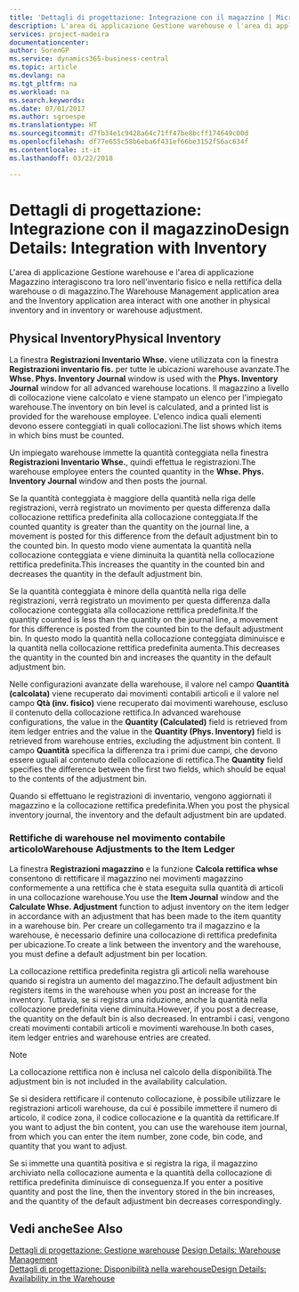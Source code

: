 ```yaml
---
title: 'Dettagli di progettazione: Integrazione con il magazzino | Microsoft Docs'
description: L'area di applicazione Gestione warehouse e l'area di applicazione Magazzino interagiscono tra loro nell'inventario fisico e nella rettifica della warehouse o di magazzino.
services: project-madeira
documentationcenter: 
author: SorenGP
ms.service: dynamics365-business-central
ms.topic: article
ms.devlang: na
ms.tgt_pltfrm: na
ms.workload: na
ms.search.keywords: 
ms.date: 07/01/2017
ms.author: sgroespe
ms.translationtype: HT
ms.sourcegitcommit: d7fb34e1c9428a64c71ff47be8bcff174649c00d
ms.openlocfilehash: df77e655c58b6eba6f431ef66be3152f56ac634f
ms.contentlocale: it-it
ms.lasthandoff: 03/22/2018

---
```

# <a name="design-details-integration-with-inventory"></a><span data-ttu-id="0aa58-103">Dettagli di progettazione: Integrazione con il magazzino</span><span class="sxs-lookup"><span data-stu-id="0aa58-103">Design Details: Integration with Inventory</span></span>
<span data-ttu-id="0aa58-104">L'area di applicazione Gestione warehouse e l'area di applicazione Magazzino interagiscono tra loro nell'inventario fisico e nella rettifica della warehouse o di magazzino.</span><span class="sxs-lookup"><span data-stu-id="0aa58-104">The Warehouse Management application area and the Inventory application area interact with one another in physical inventory and in inventory or warehouse adjustment.</span></span>  
  
## <a name="physical-inventory"></a><span data-ttu-id="0aa58-105">Physical Inventory</span><span class="sxs-lookup"><span data-stu-id="0aa58-105">Physical Inventory</span></span>  
 <span data-ttu-id="0aa58-106">La finestra **Registrazioni Inventario Whse.** viene utilizzata con la finestra **Registrazioni inventario fis.** per tutte le ubicazioni warehouse avanzate.</span><span class="sxs-lookup"><span data-stu-id="0aa58-106">The **Whse. Phys. Inventory Journal** window is used with the **Phys. Inventory Journal** window for all advanced warehouse locations.</span></span> <span data-ttu-id="0aa58-107">Il magazzino a livello di collocazione viene calcolato e viene stampato un elenco per l'impiegato warehouse.</span><span class="sxs-lookup"><span data-stu-id="0aa58-107">The inventory on bin level is calculated, and a printed list is provided for the warehouse employee.</span></span> <span data-ttu-id="0aa58-108">L'elenco indica quali elementi devono essere conteggiati in quali collocazioni.</span><span class="sxs-lookup"><span data-stu-id="0aa58-108">The list shows which items in which bins must be counted.</span></span>  
  
 <span data-ttu-id="0aa58-109">Un impiegato warehouse immette la quantità conteggiata nella finestra **Registrazioni Inventario Whse.**, quindi effettua le registrazioni.</span><span class="sxs-lookup"><span data-stu-id="0aa58-109">The warehouse employee enters the counted quantity in the **Whse. Phys. Inventory Journal** window and then posts the journal.</span></span>  
  
 <span data-ttu-id="0aa58-110">Se la quantità conteggiata è maggiore della quantità nella riga delle registrazioni, verrà registrato un movimento per questa differenza dalla collocazione rettifica predefinita alla collocazione conteggiata.</span><span class="sxs-lookup"><span data-stu-id="0aa58-110">If the counted quantity is greater than the quantity on the journal line, a movement is posted for this difference from the default adjustment bin to the counted bin.</span></span> <span data-ttu-id="0aa58-111">In questo modo viene aumentata la quantità nella collocazione conteggiata e viene diminuita la quantità nella collocazione rettifica predefinita.</span><span class="sxs-lookup"><span data-stu-id="0aa58-111">This increases the quantity in the counted bin and decreases the quantity in the default adjustment bin.</span></span>  
  
 <span data-ttu-id="0aa58-112">Se la quantità conteggiata è minore della quantità nella riga delle registrazioni, verrà registrato un movimento per questa differenza dalla collocazione conteggiata alla collocazione rettifica predefinita.</span><span class="sxs-lookup"><span data-stu-id="0aa58-112">If the quantity counted is less than the quantity on the journal line, a movement for this difference is posted from the counted bin to the default adjustment bin.</span></span> <span data-ttu-id="0aa58-113">In questo modo la quantità nella collocazione conteggiata diminuisce e la quantità nella collocazione rettifica predefinita aumenta.</span><span class="sxs-lookup"><span data-stu-id="0aa58-113">This decreases the quantity in the counted bin and increases the quantity in the default adjustment bin.</span></span>  
  
 <span data-ttu-id="0aa58-114">Nelle configurazioni avanzate della warehouse, il valore nel campo **Quantità (calcolata)** viene recuperato dai movimenti contabili articoli e il valore nel campo **Qtà (inv. fisico)** viene recuperato dai movimenti warehouse, escluso il contenuto della collocazione rettifica.</span><span class="sxs-lookup"><span data-stu-id="0aa58-114">In advanced warehouse configurations, the value in the **Quantity (Calculated)** field is retrieved from item ledger entries and the value in the **Quantity (Phys. Inventory)** field is retrieved from warehouse entries, excluding the adjustment bin content.</span></span> <span data-ttu-id="0aa58-115">Il campo **Quantità** specifica la differenza tra i primi due campi, che devono essere uguali al contenuto della collocazione di rettifica.</span><span class="sxs-lookup"><span data-stu-id="0aa58-115">The **Quantity** field specifies the difference between the first two fields, which should be equal to the contents of the adjustment bin.</span></span>  
  
 <span data-ttu-id="0aa58-116">Quando si effettuano le registrazioni di inventario, vengono aggiornati il magazzino e la collocazione rettifica predefinita.</span><span class="sxs-lookup"><span data-stu-id="0aa58-116">When you post the physical inventory journal, the inventory and the default adjustment bin are updated.</span></span>  
  
### <a name="warehouse-adjustments-to-the-item-ledger"></a><span data-ttu-id="0aa58-117">Rettifiche di warehouse nel movimento contabile articolo</span><span class="sxs-lookup"><span data-stu-id="0aa58-117">Warehouse Adjustments to the Item Ledger</span></span>  
 <span data-ttu-id="0aa58-118">La finestra **Registrazioni magazzino** e la funzione **Calcola rettifica whse** consentono di rettificare il magazzino nei movimenti magazzino conformemente a una rettifica che è stata eseguita sulla quantità di articoli in una collocazione warehouse.</span><span class="sxs-lookup"><span data-stu-id="0aa58-118">You use the **Item Journal** window and the **Calculate Whse. Adjustment** function to adjust inventory on the item ledger in accordance with an adjustment that has been made to the item quantity in a warehouse bin.</span></span> <span data-ttu-id="0aa58-119">Per creare un collegamento tra il magazzino e la warehouse, è necessario definire una collocazione di rettifica predefinita per ubicazione.</span><span class="sxs-lookup"><span data-stu-id="0aa58-119">To create a link between the inventory and the warehouse, you must define a default adjustment bin per location.</span></span>  
  
 <span data-ttu-id="0aa58-120">La collocazione rettifica predefinita registra gli articoli nella warehouse quando si registra un aumento del magazzino.</span><span class="sxs-lookup"><span data-stu-id="0aa58-120">The default adjustment bin registers items in the warehouse when you post an increase for the inventory.</span></span> <span data-ttu-id="0aa58-121">Tuttavia, se si registra una riduzione, anche la quantità nella collocazione predefinita viene diminuita.</span><span class="sxs-lookup"><span data-stu-id="0aa58-121">However, if you post a decrease, the quantity on the default bin is also decreased.</span></span> <span data-ttu-id="0aa58-122">In entrambi i casi, vengono creati movimenti contabili articoli e movimenti warehouse.</span><span class="sxs-lookup"><span data-stu-id="0aa58-122">In both cases, item ledger entries and warehouse entries are created.</span></span>  
  
> [!NOTE]  
>  <span data-ttu-id="0aa58-123">La collocazione rettifica non è inclusa nel calcolo della disponibilità.</span><span class="sxs-lookup"><span data-stu-id="0aa58-123">The adjustment bin is not included in the availability calculation.</span></span>  
  
 <span data-ttu-id="0aa58-124">Se si desidera rettificare il contenuto collocazione, è possibile utilizzare le registrazioni articoli warehouse, da cui è possibile immettere il numero di articolo, il codice zona, il codice collocazione e la quantità da rettificare.</span><span class="sxs-lookup"><span data-stu-id="0aa58-124">If you want to adjust the bin content, you can use the warehouse item journal, from which you can enter the item number, zone code, bin code, and quantity that you want to adjust.</span></span>  
  
 <span data-ttu-id="0aa58-125">Se si immette una quantità positiva e si registra la riga, il magazzino archiviato nella collocazione aumenta e la quantità della collocazione di rettifica predefinita diminuisce di conseguenza.</span><span class="sxs-lookup"><span data-stu-id="0aa58-125">If you enter a positive quantity and post the line, then the inventory stored in the bin increases, and the quantity of the default adjustment bin decreases correspondingly.</span></span>  
  
## <a name="see-also"></a><span data-ttu-id="0aa58-126">Vedi anche</span><span class="sxs-lookup"><span data-stu-id="0aa58-126">See Also</span></span>  
 <span data-ttu-id="0aa58-127">[Dettagli di progettazione: Gestione warehouse](design-details-warehouse-management.md) </span><span class="sxs-lookup"><span data-stu-id="0aa58-127">[Design Details: Warehouse Management](design-details-warehouse-management.md) </span></span>  
 [<span data-ttu-id="0aa58-128">Dettagli di progettazione: Disponibilità nella warehouse</span><span class="sxs-lookup"><span data-stu-id="0aa58-128">Design Details: Availability in the Warehouse</span></span>](design-details-availability-in-the-warehouse.md)

